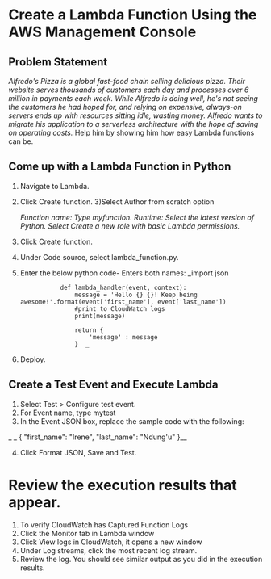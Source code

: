 # Create a Lambda Function Using the AWS Management Console

## Problem Statement
_Alfredo's Pizza is a global fast-food chain selling delicious pizza. Their website serves thousands of customers each day and processes over 6 million in payments each week. 
While Alfredo is doing well, he's not seeing the customers he had hoped for, and relying on expensive, always-on servers ends up with resources sitting idle, wasting money.
Alfredo wants to migrate his application to a serverless architecture with the hope of saving on operating costs._
Help him by showing him how easy Lambda functions can be.

## Come up with a Lambda Function in Python
1) Navigate to Lambda.
2) Click Create function.
3)Select Author from scratch option

      _Function name: Type myfunction.
      Runtime: Select the latest version of Python.
      Select Create a new role with basic Lambda permissions._
4) Click Create function.
5) Under Code source, select lambda_function.py.
6) Enter the below python code- Enters both names:
                  _import json
                  
                  def lambda_handler(event, context):
                      message = 'Hello {} {}! Keep being awesome!'.format(event['first_name'], event['last_name'])  
                      #print to CloudWatch logs
                      print(message)
                  
                      return {
                          'message' : message
                      }  _
7) Deploy.

## Create a Test Event and Execute Lambda
1) Select Test > Configure test event.
2) For Event name, type mytest
3) In the Event JSON box, replace the sample code with the following:

_             _ { 
              "first_name": "Irene",
              "last_name": "Ndung'u" 
              }__
   
4) Click Format JSON, Save and Test.

# Review the execution results that appear.
1) To verify CloudWatch has Captured Function Logs
2) Click the Monitor tab in Lambda window
3) Click View logs in CloudWatch, it opens a new window
4) Under Log streams, click the most recent log stream.
5) Review the log. You should see similar output as you did in the execution results.
